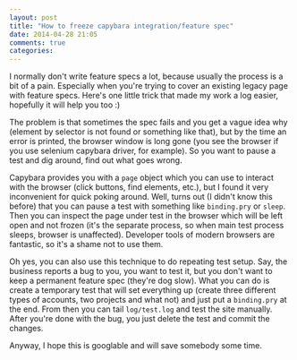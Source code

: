 ```yaml
---
layout: post
title: "How to freeze capybara integration/feature spec"
date: 2014-04-28 21:05
comments: true
categories: 
---
```


I normally don't write feature specs a lot, because usually the process is a bit of a pain. Especially when you're trying to cover an existing legacy page with feature specs. Here's one little trick that made my work a log easier, hopefully it will help you too :)

The problem is that sometimes the spec fails and you get a vague idea why (element by selector is not found or something like that), but by the time an error is printed, the browser window is long gone (you see the browser if you use selenium capybara driver, for example). So you want to pause a test and dig around, find out what goes wrong. 

Capybara provides you with a `page` object which you can use to interact with the browser (click buttons, find elements, etc.), but I found it very inconvenient for quick poking around. Well, turns out (I didn't know this before) that you can pause a test with something like `binding.pry` or `sleep`. Then you can inspect the page under test in the browser which will be left open and not frozen (it's the separate process, so when main test process sleeps, browser is unaffected). Developer tools of modern browsers are fantastic, so it's a shame not to use them. 

Oh yes, you can also use this technique to do repeating test setup. Say, the business reports a bug to you, you want to test it, but you don't want to keep a permanent feature spec (they're dog slow). What you can do is create a temporary test that will set everything up (create three different types of accounts, two projects and what not) and just put a `binding.pry` at the end. From then you can tail `log/test.log` and test the site manually. After you're done with the bug, you just delete the test and commit the changes.

Anyway, I hope this is googlable and will save somebody some time.
